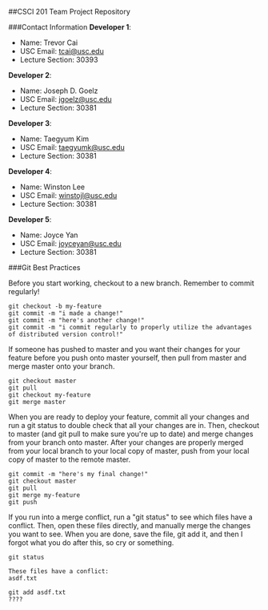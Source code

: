 ##CSCI 201 Team Project Repository

###Contact Information
**Developer 1**:
  + Name: Trevor Cai
  + USC Email: tcai@usc.edu
  + Lecture Section: 30393

**Developer 2**:
  + Name: Joseph D. Goelz
  + USC Email: jgoelz@usc.edu
  + Lecture Section: 30381

**Developer 3**:
  + Name: Taegyum Kim
  + USC Email: taegyumk@usc.edu
  + Lecture Section: 30381

**Developer 4**:
  + Name: Winston Lee
  + USC Email: winstojl@usc.edu
  + Lecture Section: 30381

**Developer 5**:
  + Name: Joyce Yan
  + USC Email: joyceyan@usc.edu
  + Lecture Section: 30381

###Git Best Practices

Before you start working, checkout to a new branch. Remember to commit regularly!
```
git checkout -b my-feature
git commit -m "i made a change!"
git commit -m "here's another change!"
git commit -m "i commit regularly to properly utilize the advantages of distributed version control!"
```

If someone has pushed to master and you want their changes for your feature before you push onto master yourself, then pull from master and merge master onto your branch.
```
git checkout master
git pull
git checkout my-feature
git merge master
```

When you are ready to deploy your feature, commit all your changes and run a git status to double check that all your changes are in. Then, checkout to master (and git pull to make sure you're up to date) and merge changes from your branch onto master. After your changes are properly merged from your local branch to your local copy of master, push from your local copy of master to the remote master.
```
git commit -m "here's my final change!"
git checkout master
git pull
git merge my-feature
git push
```

If you run into a merge conflict, run a "git status" to see which files have a conflict. Then, open these files directly, and manually merge the changes you want to see. When you are done, save the file, git add it, and then I forgot what you do after this, so cry or something.
```
git status

These files have a conflict:
asdf.txt

git add asdf.txt
????
```
